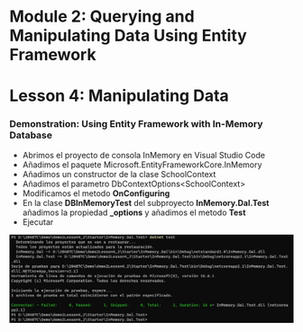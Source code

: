 # Module 2: Querying and Manipulating Data Using Entity Framework

# Lesson 4: Manipulating Data

### Demonstration: Using Entity Framework with In-Memory Database

- Abrimos el proyecto de consola InMemory en Visual Studio Code 
- Añadimos el paquete Microsoft.EntityFrameworkCore.InMemory
- Añadimos un constructor de la clase SchoolContext
- Añadimos el parametro DbContextOptions\<SchoolContext\>
- Modificamos el metodo **OnConfiguring** 
- En la clase **DBInMemoryTest** del subproyecto **InMemory.Dal.Test** añadimos la propiedad **_options** y añadimos el metodo **Test**
- Ejecutar



![](./img/Captura1.jpg)


